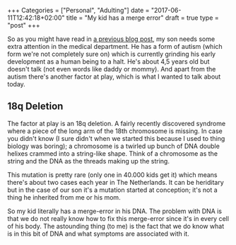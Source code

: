 +++
Categories = ["Personal", "Adulting"]
date = "2017-06-11T12:42:18+02:00"
title = "My kid has a merge error"
draft = true
type = "post"
+++

So as you might have read in [a previous blog post]({{site.baseUrl}}/2017/06/07/time-for-something-new.html), my son needs some extra attention in the medical department. He has a form of autism (which form we're not completely sure on) which is currently grinding his early development as a human being to a halt. He's about 4,5 years old but doesn't talk (not even words like daddy or mommy). And apart from the autism there's another factor at play, which is what I wanted to talk about today.

## 18q Deletion
The factor at play is an 18q deletion. A fairly recently discovered syndrome where a piece of the long arm of the 18th chromosome is missing. In case you didn't know (I sure didn't when we started this because I used to thing biology was boring); a chromosome is a twirled up bunch of DNA double helixes crammed into a string-like shape. Think of a chromosome as the string and the DNA as the threads making up the string. 

This mutation is pretty rare (only one in 40.000 kids get it) which means there's about two cases each year in The Netherlands. It can be heriditary but in the case of our son it's a mutation started at conception; it's not a thing he inherited from me or his mom. 

So my kid literally has a merge-error in his DNA. The problem with DNA is that we do not really know how to fix this merge-error since it's in every cell of his body. The astounding thing (to me) is the fact that we do know what is in this bit of DNA and what symptoms are associated with it.

